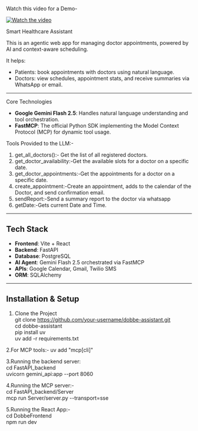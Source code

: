 Watch this video for a Demo-

[![Watch the video](https://img.youtube.com/vi/HxrKmgEiQhw/hqdefault.jpg)](https://www.youtube.com/watch?v=HxrKmgEiQhw)


Smart Healthcare Assistant

This is an agentic web app for managing doctor appointments, powered by AI and context-aware scheduling.

It helps:
- Patients: book appointments with doctors using natural language.
- Doctors: view schedules, appointment stats, and receive summaries via WhatsApp or email.

---

Core Technologies

- **Google Gemini Flash 2.5**: Handles natural language understanding and tool orchestration.
- **FastMCP**: The official Python SDK implementing the Model Context Protocol (MCP) for dynamic tool usage.

Tools Provided to the LLM:-

1. get_all_doctors():- Get the list of all registered doctors.
2. get_doctor_availability:-Get the available slots for a doctor on a specific date.
3. get_doctor_appointments:-Get the appointments for a doctor on a specific date.
4. create_appointment:-Create an appointment, adds to the calendar of the Doctor, and send confirmation email.
5. sendReport:-Send a summary report to the doctor via whatsapp
6. getDate:-Gets current Date and Time.

---

##  Tech Stack

- **Frontend**: Vite + React
- **Backend**: FastAPI
- **Database**: PostgreSQL
- **AI Agent**: Gemini Flash 2.5 orchestrated via FastMCP
- **APIs**: Google Calendar, Gmail, Twilio SMS
- **ORM**: SQLAlchemy

---

##  Installation & Setup  

1. Clone the Project  
git clone https://github.com/your-username/dobbe-assistant.git  
cd dobbe-assistant  
pip install uv  
uv add -r requirements.txt  

2.For MCP tools:-
uv add "mcp[cli]"
  
3.Running the backend server:  
cd FastAPI_backend  
uvicorn gemini_api:app --port 8060  
  
4.Running the MCP server:-  
cd FastAPI_backend/Server  
mcp run Server/server.py --transport=sse  
  
5.Running the React App:-  
cd DobbeFrontend  
npm run dev


